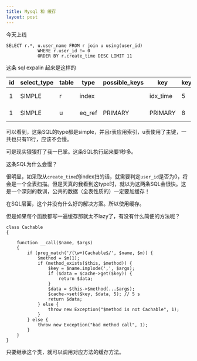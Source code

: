 ```yaml
---
title: Mysql 和 缓存
layout: post
---
```


今天上线

    SELECT r.*, u.user_name FROM r join u using(user_id)
                WHERE r.user_id != 0
                ORDER BY r.create_time DESC LIMIT 11

这条 sql expalin 起来是这样的

| id |	select_type |	table	| type |	possible_keys |	key |	key_len |	ref | rows | Extra |
|----|--------------|-----------|------|------------------|-----|-----------|-------|------|-------|
| 1	| SIMPLE |	r |	index |	|	idx_time | 5 |	|	11	| Using where	|
| 1 |	SIMPLE |	u	| eq_ref |	PRIMARY	| PRIMARY	| 8	| r.user_id |	1 |	Using where |

可以看到，这条SQL的type都是simple，并且r表应用索引，u表使用了主键，一共也只有11行，应该不会慢。

可是现实狠狠打了我一巴掌。这条SQL执行起来要1秒多。

这条SQL为什么会慢？

很明显，如采取从`create_time`的index扫的话，就需要判定`user_id`是否为0，将会是一个全表扫描。但是天真的我看到这type时，就以为这两条SQL会很快。这是一个深刻的教训，公共的数据（全表性质的）一定要加缓存！

在SQL层面，这个并没有什么好的解决方案。所以使用缓存。

但是如果每个函数都写一遍缓存那就太不lazy了，有没有什么简便的方法呢？

    class Cachable
    {
    	
    	function __call($name, $args)
    	{
    		if (preg_match('/(\w+)Cachable$/', $name, $m)) {
    			$method = $m[1];
    			if (method_exists($this, $method)) {
    				$key = $name.implode(',', $args);
    				if ($data = $cache->get($key)) {
    					return $data;
    				}
    				$data = $this->$method(...$args);
    				$cache->set($key, $data, 5); // 5 s
    				return $data;
    			} else {
    				throw new Exception("$method is not Cachable", 1);
    			}
    		} else {
    			throw new Exception("bad method call", 1);
    		}
    	}
    }

只要继承这个类，就可以调用对应方法的缓存方法。
